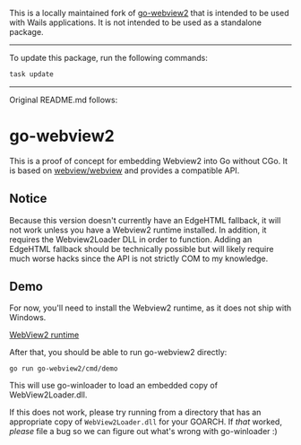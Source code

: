
This is a locally maintained fork of [go-webview2](https://github.com/jchv/go-webview2) 
that is intended to be used with Wails applications. It is not intended to be used
as a standalone package.

----------------

To update this package, run the following commands:

```bash
task update
```

----------------

Original README.md follows:

# go-webview2

This is a proof of concept for embedding Webview2 into Go without CGo. It is based
on [webview/webview](https://github.com/webview/webview) and provides a compatible API.

## Notice

Because this version doesn't currently have an EdgeHTML fallback, it will not work unless you have a Webview2 runtime
installed. In addition, it requires the Webview2Loader DLL in order to function. Adding an EdgeHTML fallback should be
technically possible but will likely require much worse hacks since the API is not strictly COM to my knowledge.

## Demo

For now, you'll need to install the Webview2 runtime, as it does not ship with Windows.

[WebView2 runtime](https://developer.microsoft.com/en-us/microsoft-edge/webview2/)

After that, you should be able to run go-webview2 directly:

```
go run go-webview2/cmd/demo
```

This will use go-winloader to load an embedded copy of WebView2Loader.dll.

If this does not work, please try running from a directory that has an appropriate copy of `WebView2Loader.dll` for your
GOARCH. If _that_ worked, *please* file a bug so we can figure out what's wrong with go-winloader :)
